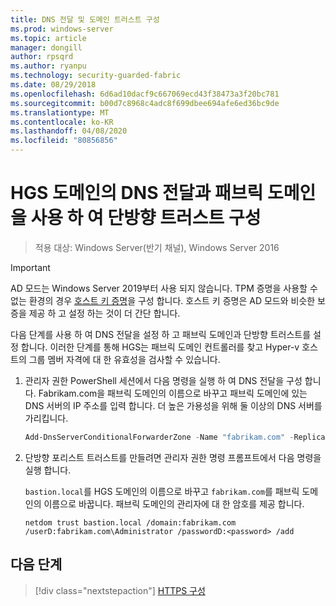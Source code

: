 ```yaml
---
title: DNS 전달 및 도메인 트러스트 구성
ms.prod: windows-server
ms.topic: article
manager: dongill
author: rpsqrd
ms.author: ryanpu
ms.technology: security-guarded-fabric
ms.date: 08/29/2018
ms.openlocfilehash: 6d6ad10dacf9c667069ecd43f38473a3f20bc781
ms.sourcegitcommit: b00d7c8968c4adc8f699dbee694afe6ed36bc9de
ms.translationtype: MT
ms.contentlocale: ko-KR
ms.lasthandoff: 04/08/2020
ms.locfileid: "80856856"
---
```

# <a name="configure-dns-forwarding-in-the-hgs-domain-and-a-one-way-trust-with-the-fabric-domain"></a>HGS 도메인의 DNS 전달과 패브릭 도메인을 사용 하 여 단방향 트러스트 구성

>적용 대상: Windows Server(반기 채널), Windows Server 2016

>[!IMPORTANT]
>AD 모드는 Windows Server 2019부터 사용 되지 않습니다. TPM 증명을 사용할 수 없는 환경의 경우 [호스트 키 증명](guarded-fabric-initialize-hgs-key-mode.md)을 구성 합니다. 호스트 키 증명은 AD 모드와 비슷한 보증을 제공 하 고 설정 하는 것이 더 간단 합니다. 

다음 단계를 사용 하 여 DNS 전달을 설정 하 고 패브릭 도메인과 단방향 트러스트를 설정 합니다. 이러한 단계를 통해 HGS는 패브릭 도메인 컨트롤러를 찾고 Hyper-v 호스트의 그룹 멤버 자격에 대 한 유효성을 검사할 수 있습니다.

1.  관리자 권한 PowerShell 세션에서 다음 명령을 실행 하 여 DNS 전달을 구성 합니다. Fabrikam.com을 패브릭 도메인의 이름으로 바꾸고 패브릭 도메인에 있는 DNS 서버의 IP 주소를 입력 합니다. 더 높은 가용성을 위해 둘 이상의 DNS 서버를 가리킵니다.

    ```powershell
    Add-DnsServerConditionalForwarderZone -Name "fabrikam.com" -ReplicationScope "Forest" -MasterServers <DNSserverAddress1>, <DNSserverAddress2>
    ```

2.  단방향 포리스트 트러스트를 만들려면 관리자 권한 명령 프롬프트에서 다음 명령을 실행 합니다.

    `bastion.local`를 HGS 도메인의 이름으로 바꾸고 `fabrikam.com`를 패브릭 도메인의 이름으로 바꿉니다. 패브릭 도메인의 관리자에 대 한 암호를 제공 합니다.

        netdom trust bastion.local /domain:fabrikam.com /userD:fabrikam.com\Administrator /passwordD:<password> /add

## <a name="next-step"></a>다음 단계 

> [!div class="nextstepaction"]
> [HTTPS 구성](guarded-fabric-configure-hgs-https.md)

